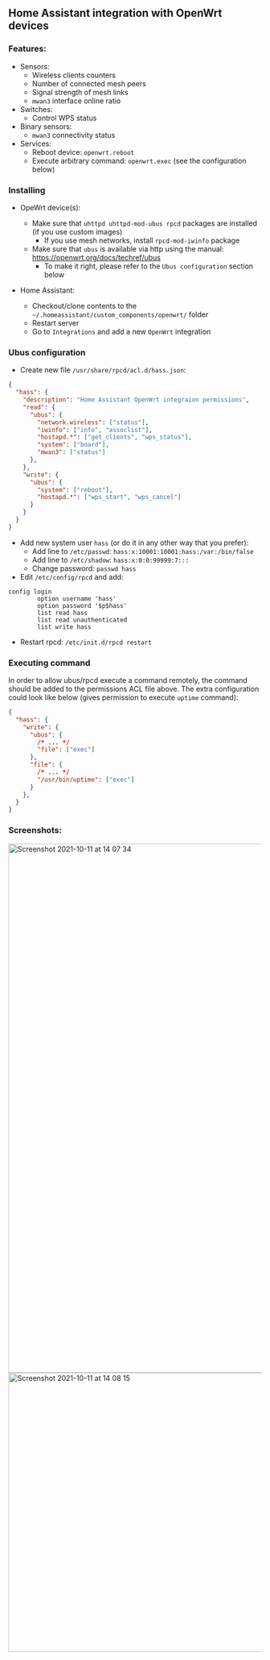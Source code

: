 ## Home Assistant integration with OpenWrt devices

### Features:
* Sensors:
  * Wireless clients counters
  * Number of connected mesh peers
  * Signal strength of mesh links
  * `mwan3` interface online ratio
* Switches:
  * Control WPS status
* Binary sensors:
  * `mwan3` connectivity status
* Services:
  * Reboot device: `openwrt.reboot`
  * Execute arbitrary command: `openwrt.exec` (see the configuration below) 

### Installing
* OpeWrt device(s):
  * Make sure that `uhttpd uhttpd-mod-ubus rpcd` packages are installed (if you use custom images)
    * If you use mesh networks, install `rpcd-mod-iwinfo` package
  * Make sure that `ubus` is available via http using the manual: https://openwrt.org/docs/techref/ubus
    * To make it right, please refer to the `Ubus configuration` section below

* Home Assistant:
  * Checkout/clone contents to the `~/.homeassistant/custom_components/openwrt/` folder
  * Restart server
  * Go to `Integrations` and add a new `OpenWrt` integration

### Ubus configuration
* Create new file `/usr/share/rpcd/acl.d/hass.json`:
```json
{
  "hass": {
    "description": "Home Assistant OpenWrt integraion permissions",
    "read": {
      "ubus": {
        "network.wireless": ["status"],
        "iwinfo": ["info", "assoclist"],
        "hostapd.*": ["get_clients", "wps_status"],
        "system": ["board"],
        "mwan3": ["status"]
      },
    },
    "write": {
      "ubus": {
        "system": ["reboot"],
        "hostapd.*": ["wps_start", "wps_cancel"]
      }
    }
  }
}

```
* Add new system user `hass` (or do it in any other way that you prefer):
  * Add line to `/etc/passwd`: `hass:x:10001:10001:hass:/var:/bin/false`
  * Add line to `/etc/shadow`: `hass:x:0:0:99999:7:::`
  * Change password: `passwd hass`
* Edit `/etc/config/rpcd` and add:
```
config login
        option username 'hass'
        option password '$p$hass'
        list read hass
        list read unauthenticated
        list write hass
```
* Restart rpcd: `/etc/init.d/rpcd restart`

### Executing command

In order to allow ubus/rpcd execute a command remotely, the command should be added to the permissions ACL file above. The extra configuration could look like below (gives permission to execute `uptime` command):
```json
{
  "hass": {
    "write": {
      "ubus": {
        /* ... */
        "file": ["exec"]
      },
      "file": {
        /* ... */
        "/usr/bin/uptime": ["exec"]
      }
    },
  }
}
```

### Screenshots:

<img width="1050" alt="Screenshot 2021-10-11 at 14 07 34" src="https://user-images.githubusercontent.com/159124/136787603-04d3f48f-5726-45ab-94f1-c3c3b8b39c53.png">

<img width="554" alt="Screenshot 2021-10-11 at 14 08 15" src="https://user-images.githubusercontent.com/159124/136787627-01e527a7-cf7f-4527-8330-8aa68f22d13e.png">
